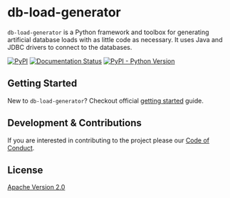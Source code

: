 # db-load-generator

`db-load-generator` is a Python framework and toolbox for generating artificial database loads with as little code as necessary.
It uses Java and JDBC drivers to connect to the databases.

<p>
    <a href="https://pypi.org/project/db-load-generator/"><img alt="PyPI" src="https://img.shields.io/pypi/v/db-load-generator?color=blue&logo=pypi"></a>
    <a href='https://db-load-generator.readthedocs.io/en/latest/?badge=latest'><img src='https://readthedocs.org/projects/db-load-generator/badge/?version=latest' alt='Documentation Status' /></a>
    <a href="https://pypi.org/project/db-load-generator/"><img alt="PyPI - Python Version" src="https://img.shields.io/pypi/pyversions/db-load-generator"></a>
</p>

## Getting Started

New to `db-load-generator`? Checkout official [getting started](https://db-load-generator.readthedocs.io/) guide.

## Development & Contributions

If you are interested in contributing to the project please our [Code of Conduct](CODE_OF_CONDUCT.md).

## License

[Apache Version 2.0](LICENSE)
